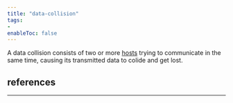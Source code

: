 ```yaml
---
title: "data-collision"
tags:
- 
enableToc: false
---
```


A data collision consists of two or more [hosts](notes/hosts.md) trying to communicate in the same time, causing its transmitted data to colide and get lost.

## references

---